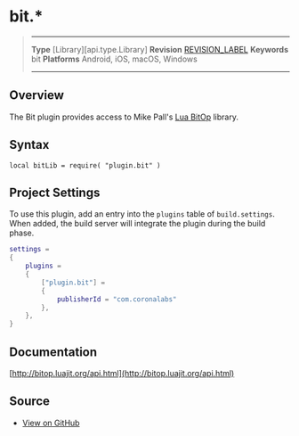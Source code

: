 # bit.*

> --------------------- ------------------------------------------------------------------------------------------
> __Type__              [Library][api.type.Library]
> __Revision__          [REVISION_LABEL](REVISION_URL)
> __Keywords__          bit
> __Platforms__			Android, iOS, macOS, Windows
> --------------------- ------------------------------------------------------------------------------------------

## Overview

The Bit plugin provides access to Mike Pall's [Lua BitOp](http://bitop.luajit.org) library.


## Syntax

	local bitLib = require( "plugin.bit" )


## Project Settings

To use this plugin, add an entry into the `plugins` table of `build.settings`. When added, the build server will integrate the plugin during the build phase.

``````lua
settings =
{
	plugins =
	{
		["plugin.bit"] =
		{
			publisherId = "com.coronalabs"
		},
	},
}
``````


## Documentation

[http://bitop.luajit.org/api.html](http://bitop.luajit.org/api.html)

## Source

* [View on GitHub](https://github.com/coronalabs/com.coronalabs-plugin.bit)
